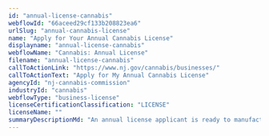 ```yaml
---
id: "annual-license-cannabis"
webflowId: "66aceed29cf133b208823ea6"
urlSlug: "annual-cannabis-license"
name: "Apply for Your Annual Cannabis License"
displayname: "annual-license-cannabis"
webflowName: "Cannabis: Annual License"
filename: "annual-license-cannabis"
callToActionLink: "https://www.nj.gov/cannabis/businesses/"
callToActionText: "Apply for My Annual Cannabis License"
agencyId: "nj-cannabis-commission"
industryId: "cannabis"
webflowType: "business-license"
licenseCertificationClassification: "LICENSE"
licenseName: ""
summaryDescriptionMd: "An annual license applicant is ready to manufacture, cultivate or sell cannabis. Your application will need to include information on your business location, local zoning approval, and a summary of your operations."
---
```

